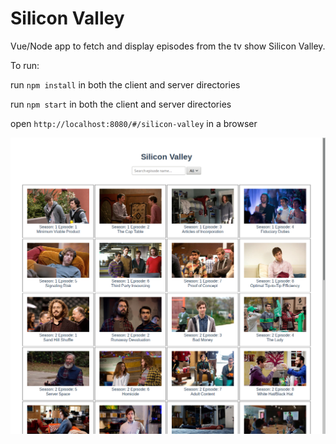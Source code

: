 # Silicon Valley

Vue/Node app to fetch and display episodes from the tv show Silicon Valley.

To run:

run ```npm install``` in both the client and server directories

run ```npm start``` in both the client and server directories

open ```http://localhost:8080/#/silicon-valley``` in a browser

![alt text](screenshot.png)
